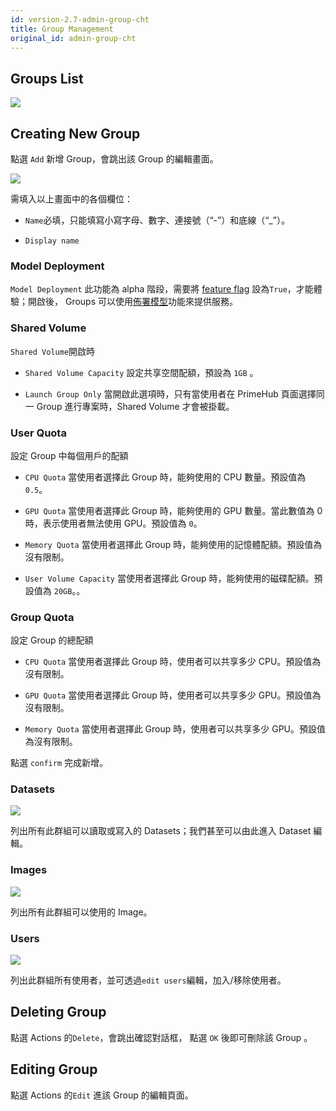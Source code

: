 ```yaml
---
id: version-2.7-admin-group-cht
title: Group Management
original_id: admin-group-cht
---
```


## Groups List

![](assets/group_12_v27.png)

## Creating New Group

點選 `Add` 新增 Group，會跳出該 Group 的編輯畫面。

![](assets/group_shared_volume_v26.png)

需填入以上畫面中的各個欄位：

+ `Name`必填，只能填寫小寫字母、數字、連接號（“-”）和底線（“_”）。

+ `Display name`

### Model Deployment

`Model Deployment` 此功能為 alpha 階段，需要將 [feature flag](../references/feature-flag) 設為`True`，才能體驗；開啟後， Groups 可以使用[佈署模型](../model-deployment-feature)功能來提供服務。

### Shared Volume

`Shared Volume`開啟時

+ `Shared Volume Capacity` 設定共享空間配額，預設為 `1GB` 。

+ `Launch Group Only` 當開啟此選項時，只有當使用者在 PrimeHub 頁面選擇同一 Group 進行專案時，Shared Volume 才會被掛載。

### User Quota

設定 Group 中每個用戶的配額

+ `CPU Quota` 當使用者選擇此 Group 時，能夠使用的 CPU 數量。預設值為 `0.5`。

+ `GPU Quota` 當使用者選擇此 Group 時，能夠使用的 GPU 數量。當此數值為 0 時，表示使用者無法使用 GPU。預設值為 `0`。

+ `Memory Quota` 當使用者選擇此 Group 時，能夠使用的記憶體配額。預設值為沒有限制。

+ `User Volume Capacity` 當使用者選擇此 Group 時，能夠使用的磁碟配額。預設值為 `20GB`。。

### Group Quota 

設定 Group 的總配額

+ `CPU Quota` 當使用者選擇此 Group 時，使用者可以共享多少 CPU。預設值為沒有限制。

+ `GPU Quota` 當使用者選擇此 Group 時，使用者可以共享多少 GPU。預設值為沒有限制。

+ `Memory Quota` 當使用者選擇此 Group 時，使用者可以共享多少 GPU。預設值為沒有限制。

點選 `confirm` 完成新增。

### Datasets

![](assets/admin_group_ds_v25.png)

列出所有此群組可以讀取或寫入的 Datasets；我們甚至可以由此進入 Dataset 編輯。

### Images

![](assets/admin_group_img_v27.png)

列出所有此群組可以使用的 Image。

### Users

![](assets/edit_users.png)

列出此群組所有使用者，並可透過`edit users`編輯，加入/移除使用者。

## Deleting Group

點選 Actions 的`Delete`，會跳出確認對話框， 點選 `OK` 後即可刪除該 Group 。

## Editing Group

點選 Actions 的`Edit` 進該 Group 的編輯頁面。
